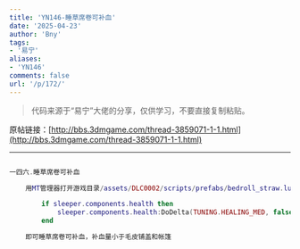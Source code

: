 ```yaml
---
title: 'YN146-睡草席卷可补血'
date: '2025-04-23'
author: 'Bny'
tags:
- '易宁'
aliases:
- 'YN146'
comments: false
url: '/p/172/'
---
```


> 代码来源于“易宁”大佬的分享，仅供学习，不要直接复制粘贴。

原帖链接：[http://bbs.3dmgame.com/thread-3859071-1-1.html](http://bbs.3dmgame.com/thread-3859071-1-1.html)

---

```lua  

一四六.睡草席卷可补血

	用MT管理器打开游戏目录/assets/DLC0002/scripts/prefabs/bedroll_straw.lua文件，在sleeper.sg:GoToState("wakeup")的下一行插入以下内容：

		if sleeper.components.health then
			sleeper.components.health:DoDelta(TUNING.HEALING_MED, false, "tent", true)
		end

	即可睡草席卷可补血，补血量小于毛皮铺盖和帐篷

```  

